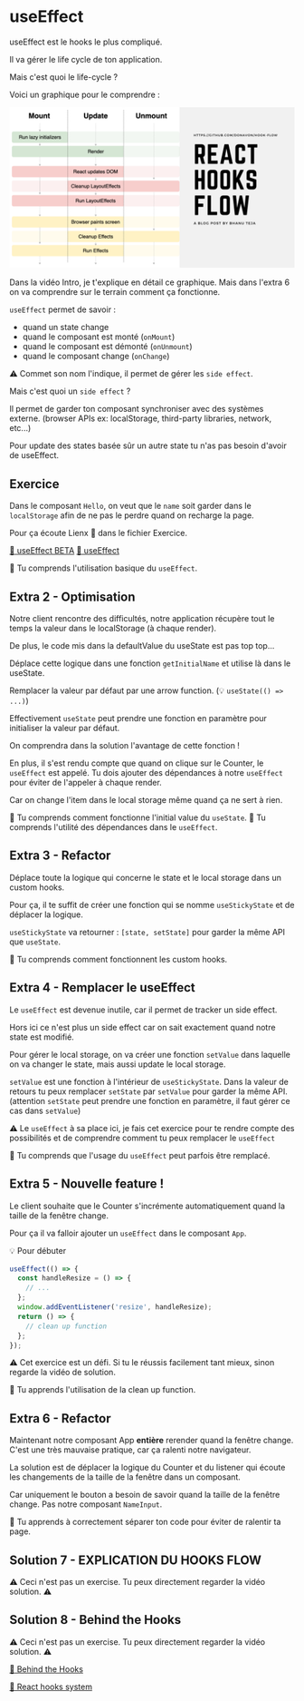 # useEffect

useEffect est le hooks le plus compliqué.

Il va gérer le life cycle de ton application.

Mais c'est quoi le life-cycle ?

Voici un graphique pour le comprendre :

<img src="../../../public/assets/react-hooks-flow.png" alt="react hooks flow" />

Dans la vidéo Intro, je t'explique en détail ce graphique. Mais dans l'extra 6
on va comprendre sur le terrain comment ça fonctionne.

`useEffect` permet de savoir :

- quand un state change
- quand le composant est monté (`onMount`)
- quand le composant est démonté (`onUnmount`)
- quand le composant change (`onChange`)

⚠️ Commet son nom l'indique, il permet de gérer les `side effect`.

Mais c'est quoi un `side effect` ?

Il permet de garder ton composant synchroniser avec des systèmes externe.
(browser APIs ex: localStorage, third-party libraries, network, etc...)

Pour update des states basée sûr un autre state tu n'as pas besoin d'avoir de useEffect.

## Exercice

Dans le composant `Hello`, on veut que le `name` soit garder dans le `localStorage`
afin de ne pas le perdre quand on recharge la page.

Pour ça écoute Lienx 🦁 dans le fichier Exercice.

[📖 useEffect BETA](https://beta.reactjs.org/apis/react/useEffect)
[📖 useEffect](https://reactjs.org/docs/hooks-reference.html#useeffect)

💌 Tu comprends l'utilisation basique du `useEffect`.

## Extra 2 - Optimisation

Notre client rencontre des difficultés, notre application récupère tout le temps la valeur
dans le localStorage (à chaque render).

De plus, le code mis dans la defaultValue du useState est pas top top...

Déplace cette logique dans une fonction `getInitialName` et utilise là dans le useState.

Remplacer la valeur par défaut par une arrow function. (💡 `useState(() => ...)`)

Effectivement `useState` peut prendre une fonction en paramètre pour initialiser
la valeur par défaut.

On comprendra dans la solution l'avantage de cette fonction !

En plus, il s'est rendu compte que quand on clique sur le Counter, le `useEffect`
est appelé. Tu dois ajouter des dépendances à notre `useEffect`
pour éviter de l'appeler à chaque render.

Car on change l'item dans le local storage même quand ça ne sert à rien.

💌 Tu comprends comment fonctionne l'initial value du `useState`.
💌 Tu comprends l'utilité des dépendances dans le `useEffect`.

## Extra 3 - Refactor

Déplace toute la logique qui concerne le state et le local storage dans un custom hooks.

Pour ça, il te suffit de créer une fonction qui se nomme `useStickyState` et de
déplacer la logique.

`useStickyState` va retourner : `[state, setState]` pour garder la même API que `useState`.

💌 Tu comprends comment fonctionnent les custom hooks.

## Extra 4 - Remplacer le useEffect

Le `useEffect` est devenue inutile, car il permet de tracker un side effect.

Hors ici ce n'est plus un side effect car on sait exactement quand notre state est
modifié.

Pour gérer le local storage, on va créer une fonction `setValue` dans laquelle on va
changer le state, mais aussi update le local storage.

`setValue` est une fonction à l'intérieur de `useStickyState`. Dans la valeur de retours
tu peux remplacer `setState` par `setValue` pour garder la même API. (attention `setState`
peut prendre une fonction en paramètre, il faut gérer ce cas dans `setValue`)

⚠️ Le `useEffect` à sa place ici, je fais cet exercice pour te rendre
compte des possibilités et de comprendre comment tu peux remplacer le `useEffect`

💌 Tu comprends que l'usage du `useEffect` peut parfois être remplacé.

## Extra 5 - Nouvelle feature !

Le client souhaite que le Counter s'incrémente automatiquement quand la taille de la fenêtre change.

Pour ça il va falloir ajouter un `useEffect` dans le composant `App`.

💡 Pour débuter

```js
useEffect(() => {
  const handleResize = () => {
    // ...
  };
  window.addEventListener('resize', handleResize);
  return () => {
    // clean up function
  };
});
```

⚠️ Cet exercice est un défi. Si tu le réussis facilement tant mieux, sinon regarde
la vidéo de solution.

💌 Tu apprends l'utilisation de la clean up function.

## Extra 6 - Refactor

Maintenant notre composant App **entière** rerender quand la fenêtre change. C'est une très
mauvaise pratique, car ça ralenti notre navigateur.

La solution est de déplacer la logique du Counter et du listener qui écoute les changements
de la taille de la fenêtre dans un composant.

Car uniquement le bouton a besoin de savoir quand la taille de la fenêtre change. Pas notre composant `NameInput`.

💌 Tu apprends à correctement séparer ton code pour éviter de ralentir ta page.

## Solution 7 - EXPLICATION DU HOOKS FLOW

⚠️ Ceci n'est pas un exercise. Tu peux directement regarder la vidéo solution. ⚠️

## Solution 8 - Behind the Hooks

⚠️ Ceci n'est pas un exercise. Tu peux directement regarder la vidéo solution. ⚠️

[📖 Behind the Hooks](https://reactjs.org/docs/hooks-faq.html#how-does-react-associate-hook-calls-with-components)

[📖 React hooks system](https://the-guild.dev/blog/react-hooks-system)
